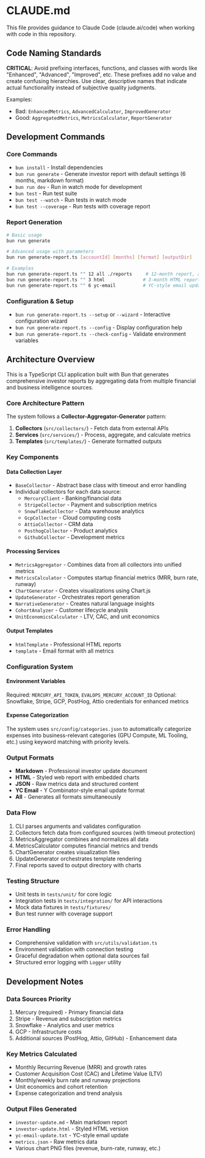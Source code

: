# CLAUDE.md

This file provides guidance to Claude Code (claude.ai/code) when working with code in this repository.

## Code Naming Standards
**CRITICAL**: Avoid prefixing interfaces, functions, and classes with words like "Enhanced", "Advanced", "Improved", etc. These prefixes add no value and create confusing hierarchies. Use clear, descriptive names that indicate actual functionality instead of subjective quality judgments.

Examples:
- Bad: `EnhancedMetrics`, `AdvancedCalculator`, `ImprovedGenerator`
- Good: `AggregatedMetrics`, `MetricsCalculator`, `ReportGenerator`

## Development Commands

### Core Commands
- `bun install` - Install dependencies
- `bun run generate` - Generate investor report with default settings (6 months, markdown format)
- `bun run dev` - Run in watch mode for development
- `bun test` - Run test suite
- `bun test --watch` - Run tests in watch mode
- `bun test --coverage` - Run tests with coverage report

### Report Generation
```bash
# Basic usage
bun run generate

# Advanced usage with parameters
bun run generate-report.ts [accountId] [months] [format] [outputDir]

# Examples
bun run generate-report.ts "" 12 all ./reports     # 12-month report, all formats
bun run generate-report.ts "" 3 html              # 3-month HTML report
bun run generate-report.ts "" 6 yc-email          # YC-style email update
```

### Configuration & Setup
- `bun run generate-report.ts --setup` or `--wizard` - Interactive configuration wizard
- `bun run generate-report.ts --config` - Display configuration help
- `bun run generate-report.ts --check-config` - Validate environment variables

## Architecture Overview

This is a TypeScript CLI application built with Bun that generates comprehensive investor reports by aggregating data from multiple financial and business intelligence sources.

### Core Architecture Pattern
The system follows a **Collector-Aggregator-Generator** pattern:

1. **Collectors** (`src/collectors/`) - Fetch data from external APIs
2. **Services** (`src/services/`) - Process, aggregate, and calculate metrics  
3. **Templates** (`src/templates/`) - Generate formatted outputs

### Key Components

#### Data Collection Layer
- `BaseCollector` - Abstract base class with timeout and error handling
- Individual collectors for each data source:
  - `MercuryClient` - Banking/financial data
  - `StripeCollector` - Payment and subscription metrics
  - `SnowflakeCollector` - Data warehouse analytics
  - `GcpCollector` - Cloud computing costs
  - `AttioCollector` - CRM data
  - `PosthogCollector` - Product analytics
  - `GithubCollector` - Development metrics

#### Processing Services
- `MetricsAggregator` - Combines data from all collectors into unified metrics
- `MetricsCalculator` - Computes startup financial metrics (MRR, burn rate, runway)
- `ChartGenerator` - Creates visualizations using Chart.js
- `UpdateGenerator` - Orchestrates report generation
- `NarrativeGenerator` - Creates natural language insights
- `CohortAnalyzer` - Customer lifecycle analysis
- `UnitEconomicsCalculator` - LTV, CAC, and unit economics

#### Output Templates
- `htmlTemplate` - Professional HTML reports
- `template` - Email format with all metrics

### Configuration System

#### Environment Variables
Required: `MERCURY_API_TOKEN`, `EVALOPS_MERCURY_ACCOUNT_ID`
Optional: Snowflake, Stripe, GCP, PostHog, Attio credentials for enhanced metrics

#### Expense Categorization
The system uses `src/config/categories.json` to automatically categorize expenses into business-relevant categories (GPU Compute, ML Tooling, etc.) using keyword matching with priority levels.

### Output Formats
- **Markdown** - Professional investor update document
- **HTML** - Styled web report with embedded charts  
- **JSON** - Raw metrics data and structured content
- **YC Email** - Y Combinator-style email update format
- **All** - Generates all formats simultaneously

### Data Flow
1. CLI parses arguments and validates configuration
2. Collectors fetch data from configured sources (with timeout protection)
3. MetricsAggregator combines and normalizes all data
4. MetricsCalculator computes financial metrics and trends
5. ChartGenerator creates visualization files
6. UpdateGenerator orchestrates template rendering
7. Final reports saved to output directory with charts

### Testing Structure
- Unit tests in `tests/unit/` for core logic
- Integration tests in `tests/integration/` for API interactions
- Mock data fixtures in `tests/fixtures/`
- Bun test runner with coverage support

### Error Handling
- Comprehensive validation with `src/utils/validation.ts`
- Environment validation with connection testing
- Graceful degradation when optional data sources fail
- Structured error logging with `Logger` utility

## Development Notes

### Data Sources Priority
1. Mercury (required) - Primary financial data
2. Stripe - Revenue and subscription metrics  
3. Snowflake - Analytics and user metrics
4. GCP - Infrastructure costs
5. Additional sources (PostHog, Attio, GitHub) - Enhancement data

### Key Metrics Calculated
- Monthly Recurring Revenue (MRR) and growth rates
- Customer Acquisition Cost (CAC) and Lifetime Value (LTV)
- Monthly/weekly burn rate and runway projections
- Unit economics and cohort retention
- Expense categorization and trend analysis

### Output Files Generated
- `investor-update.md` - Main markdown report
- `investor-update.html` - Styled HTML version
- `yc-email-update.txt` - YC-style email update
- `metrics.json` - Raw metrics data
- Various chart PNG files (revenue, burn-rate, runway, etc.)